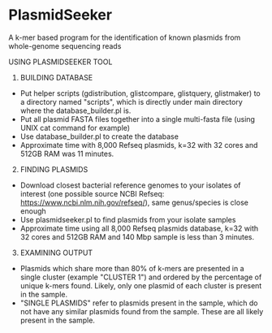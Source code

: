 # PlasmidSeeker
A k-mer based program for the identification of known plasmids from whole-genome sequencing reads

USING PLASMIDSEEKER TOOL

1. BUILDING DATABASE

- Put helper scripts (gdistribution, glistcompare, glistquery, glistmaker) to a directory named "scripts", which is directly under main directory where the database_builder.pl is.
- Put all plasmid FASTA files together into a single multi-fasta file (using UNIX cat command for example)
- Use database_builder.pl to create the database
- Approximate time with 8,000 Refseq plasmids, k=32 with 32 cores and 512GB RAM was 11 minutes.

2. FINDING PLASMIDS

- Download closest bacterial reference genomes to your isolates of interest (one possible source NCBI Refseq: https://www.ncbi.nlm.nih.gov/refseq/), same genus/species is close enough
- Use plasmidseeker.pl to find plasmids from your isolate samples
- Approximate time using all 8,000 Refseq plasmids database, k=32 with 32 cores and 512GB RAM and 140 Mbp sample is less than 3 minutes.

3. EXAMINING OUTPUT

- Plasmids which share more than 80% of k-mers are presented in a single cluster (example "CLUSTER 1") and ordered by the percentage of unique k-mers found. Likely, only one plasmid of each cluster is present in the sample.
- "SINGLE PLASMIDS" refer to plasmids present in the sample, which do not have any similar plasmids found from the sample. These are all likely present in the sample.

